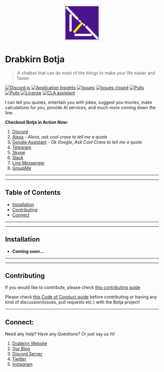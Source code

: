 <div align="center">
  <img src="https://github.com/drabkirn/botja/raw/master/drabkirn-logo-120x120.png"/>
</div>

# Drabkirn Botja

> A chatbot that can do most of the things to make your life easier and faster.

<!-- Add languages, CI/CD, main frameworks used from shields.io. Example -->
[![Discord.js](https://img.shields.io/badge/discord.js-v11.5.1-blueviolet.svg)](https://discord.js.org/#/)
[![Application Insights](https://img.shields.io/badge/applicationinsights-v1.6.0-important.svg)](https://www.npmjs.com/package/applicationinsights)
[![Issues](https://img.shields.io/github/issues/drabkirn/botja.svg)](https://github.com/drabkirn/botja/issues)
[![Issues closed](https://img.shields.io/github/issues-closed/drabkirn/botja.svg)](https://github.com/drabkirn/botja/issues)
[![Pulls](https://img.shields.io/github/issues-pr/drabkirn/botja.svg)](https://github.com/drabkirn/botja/pulls)
[![Pulls](https://img.shields.io/github/issues-pr-closed/drabkirn/botja.svg)](https://github.com/drabkirn/botja/pulls)
[![License](https://img.shields.io/github/license/drabkirn/botja.svg)](https://choosealicense.com/licenses/agpl-3.0/)
[![CLA assistant](https://cla-assistant.io/readme/badge/drabkirn/botja)](https://cla-assistant.io/drabkirn/botja)

I can tell you quotes, entertain you with jokes, suggest you movies, make calculations for you, provide AI services, and much more coming down the line.

**Checkout Botja in Action Now:**
1. [Discord](https://go.cdadityang.xyz/discord)
2. [Alexa](https://go.cdadityang.xyz/bjalexa) - *Alexa, ask cool crave to tell me a quote*
3. [Google Assistant](https://go.cdadityang.xyz/bjga) - *Ok Google, Ask Cool Crave to tell me a quote*
4. [Telegram](https://go.cdadityang.xyz/bjtg)
5. [Skype](https://go.cdadityang.xyz/bjskype)
6. [Slack](https://go.cdadityang.xyz/bjslack)
7. [Line Messenger](https://go.cdadityang.xyz/bjline)
8. [GroupMe](https://go.cdadityang.xyz/bjgme)

-----
-----

## Table of Contents
- [Installation](#installation)
- [Contributing](#contributing)
- [Connect](#connect)

-----
-----

## Installation
- **Coming soon...**

-----
-----

## Contributing
If you would like to contribute, please check [this contributing guide](https://github.com/drabkirn/botja/blob/master/CONTRIBUTING.md)

Please check [this Code of Conduct guide](https://github.com/drabkirn/botja/blob/master/CODE_OF_CONDUCT.md) before contributing or having any kind of discussion(issues, pull requests etc.) with the Botja project!

-----

## Connect:
Need any help? Have any Questions? Or just say us hi!

1. [Drabkirn Website](https://go.cdadityang.xyz/drab)
2. [Our Blog](https://go.cdadityang.xyz/blog)
3. [Discord Server](https://go.cdadityang.xyz/discord)
4. [Twitter](https://go.cdadityang.xyz/DtwtK)
5. [Instagram](https://go.cdadityang.xyz/DinsK)